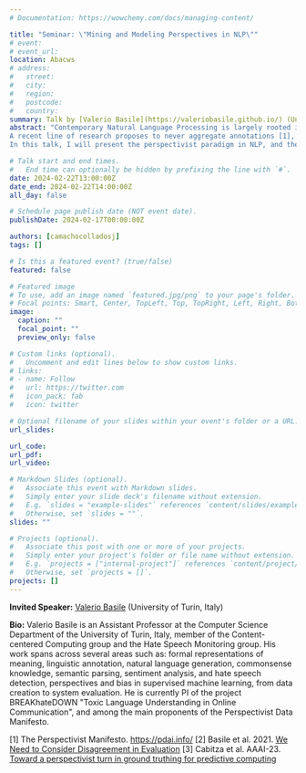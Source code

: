 ```yaml
---
# Documentation: https://wowchemy.com/docs/managing-content/

title: "Seminar: \"Mining and Modeling Perspectives in NLP\""
# event:
# event_url:
location: Abacws
# address:
#   street:
#   city:
#   region:
#   postcode:
#   country:
summary: Talk by [Valerio Basile](https://valeriobasile.github.io/) (University of Turin, Italy)
abstract: "Contemporary Natural Language Processing is largely rooted in language resources, e.g., for training models in supervised machine learning. Even is few- or zero-shot settings, the importance of good quality data for benchmarking is paramount. However, most language resources encode majority-driven knowledge, hiding the often informative variation coming from a diversity of human backgrounds. This is particularly relevant when dealing with highly subjective aspects of natural language such as irony or undesirable language.
A recent line of research proposes to never aggregate annotations [1], but rather to leverage the worth of knowledge found in disagreement for building models [2] and evaluating them [3].
In this talk, I will present the perspectivist paradigm in NLP, and the results of ongoing research focusing on building perspective-aware predictive models and automatically extract human perspectives from annotated data."

# Talk start and end times.
#   End time can optionally be hidden by prefixing the line with `#`.
date: 2024-02-22T13:00:00Z
date_end: 2024-02-22T14:00:00Z
all_day: false

# Schedule page publish date (NOT event date).
publishDate: 2024-02-17T00:00:00Z

authors: [camachocolladosj]
tags: []

# Is this a featured event? (true/false)
featured: false

# Featured image
# To use, add an image named `featured.jpg/png` to your page's folder. 
# Focal points: Smart, Center, TopLeft, Top, TopRight, Left, Right, BottomLeft, Bottom, BottomRight.
image:
  caption: ""
  focal_point: ""
  preview_only: false

# Custom links (optional).
#   Uncomment and edit lines below to show custom links.
# links:
# - name: Follow
#   url: https://twitter.com
#   icon_pack: fab
#   icon: twitter

# Optional filename of your slides within your event's folder or a URL.
url_slides:

url_code:
url_pdf:
url_video:

# Markdown Slides (optional).
#   Associate this event with Markdown slides.
#   Simply enter your slide deck's filename without extension.
#   E.g. `slides = "example-slides"` references `content/slides/example-slides.md`.
#   Otherwise, set `slides = ""`.
slides: ""

# Projects (optional).
#   Associate this post with one or more of your projects.
#   Simply enter your project's folder or file name without extension.
#   E.g. `projects = ["internal-project"]` references `content/project/deep-learning/index.md`.
#   Otherwise, set `projects = []`.
projects: []
---
```


**Invited Speaker:** [Valerio Basile](https://valeriobasile.github.io/) (University of Turin, Italy)

**Bio:**
Valerio Basile is an Assistant Professor at the Computer Science Department of the University of Turin, Italy, member of the Content-centered Computing group and the Hate Speech Monitoring group. His work spans across several areas such as: formal representations of meaning, linguistic annotation, natural language generation, commonsense knowledge, semantic parsing, sentiment analysis, and hate speech detection, perspectives and bias in supervised machine learning, from data creation to system evaluation. He is currently PI of the project BREAKhateDOWN "Toxic Language Understanding in Online Communication", and among the main proponents of the Perspectivist Data Manifesto.

[1] The Perspectivist Manifesto. https://pdai.info/
[2] Basile et al. 2021. [We Need to Consider Disagreement in Evaluation](https://aclanthology.org/2021.bppf-1.3/)
[3] Cabitza et al. AAAI-23. [Toward a perspectivist turn in ground truthing for predictive computing](https://ojs.aaai.org/index.php/AAAI/article/view/25840)